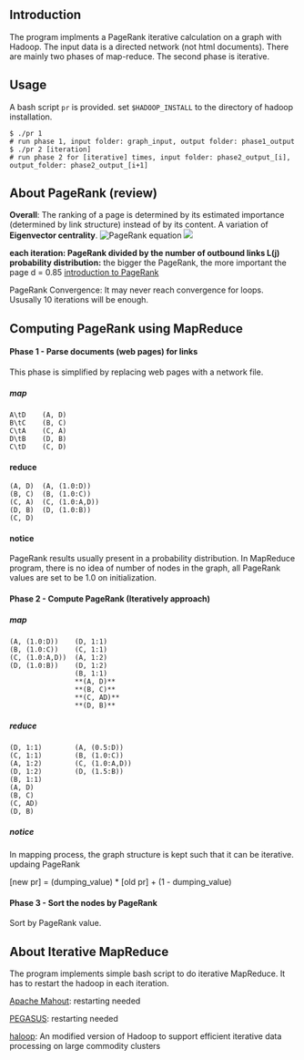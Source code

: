 ## Introduction
The program implments a PageRank iterative calculation on a graph with Hadoop. The input data is a directed network (not html documents). There are mainly two phases of map-reduce. The second phase is iterative.

## Usage
A bash script `pr` is provided.
set `$HADOOP_INSTALL` to the directory of hadoop installation.
```
$ ./pr 1
# run phase 1, input folder: graph_input, output folder: phase1_output
$ ./pr 2 [iteration]
# run phase 2 for [iterative] times, input folder: phase2_output_[i], output_folder: phase2_output_[i+1]
```

## About PageRank (review)
**Overall**: The ranking of a page is determined by its estimated importance (determined by link structure) instead of by its content.
A variation of **Eigenvector centrality**. 
![PageRank equation](http://upload.wikimedia.org/math/3/0/1/301ac52562803bc429fe3d8dace97b6b.png) ![](http://upload.wikimedia.org/math/0/3/1/03114db8703c7f3b642c7c43a7c5b2c0.png)

**each iteration: PageRank divided by the number of outbound links L(j)**
**probability distribution:** the bigger the PageRank, the more important the page
d = 0.85 [introduction to PageRank](http://michaelnielsen.org/blog/lectures-on-the-google-technology-stack-1-introduction-to-pagerank/)

PageRank Convergence: It may never reach convergence for loops. Ususally 10 iterations will be enough.

## Computing PageRank using MapReduce
#### Phase 1 - Parse documents (web pages) for links
This phase is simplified by replacing web pages with a network file.
##### map
```
A\tD 	(A, D)
B\tC 	(B, C)
C\tA 	(C, A)
D\tB	(D, B)
C\tD	(C, D)
```
#### reduce
```
(A, D)	(A, (1.0:D))	
(B, C)	(B, (1.0:C))
(C, A)	(C, (1.0:A,D))
(D, B)	(D, (1.0:B))
(C, D)
```
#### notice
PageRank results usually present in a probability distribution. In MapReduce program, there is no idea of number of nodes in the graph, all PageRank values are set to be 1.0 on initialization.

#### Phase 2 - Compute PageRank (Iteratively approach)
##### map
```
(A, (1.0:D))	(D, 1:1)	
(B, (1.0:C))	(C, 1:1)
(C, (1.0:A,D))	(A, 1:2)
(D, (1.0:B))	(D, 1:2)
				(B, 1:1)
				**(A, D)**
				**(B, C)**
				**(C, AD)**
				**(D, B)**
```
##### reduce
```
(D, 1:1)		(A, (0.5:D))
(C, 1:1)		(B, (1.0:C))
(A, 1:2)		(C, (1.0:A,D))
(D, 1:2)		(D, (1.5:B))
(B, 1:1)
(A, D)
(B, C)
(C, AD)
(D, B)
```
##### notice
In mapping process, the graph structure is kept such that it can be iterative.
updaing PageRank

[new pr] = (dumping_value) * [old pr] + (1 - dumping_value)

#### Phase 3 - Sort the nodes by PageRank
Sort by PageRank value.

## About Iterative MapReduce
The program implements simple bash script to do iterative MapReduce. It has to restart the hadoop in each iteration.

[Apache Mahout](http://mahout.apache.org/): restarting needed

[PEGASUS](http://www.cs.cmu.edu/~pegasus/): restarting needed

[haloop](http://code.google.com/p/haloop/): An modified version of Hadoop to support efficient iterative data processing on large commodity clusters



